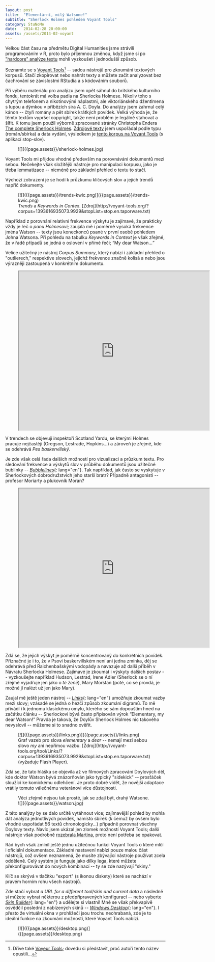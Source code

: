 ```yaml
---
layout: post
title:  "Elementární, milý Watsone!"
subtitle: "Sherlock Holmes pohledem Voyant Tools"
category: StuNoMe
date:   2014-02-28 20:00:00
assets: /assets/2014-02-voyant
---
```


Velkou část času na předmětu Digital Humanities jsme strávili programováním v R, proto bylo příjemnou změnou, když jsme si po ["hardcore" analýze textu](https://medium.com/studia-novych-medii/6908584ddb21) mohli vyzkoušet i jednodušší způsob.

Seznamte se s [Voyant Tools](http://voyant-tools.org/)[^voyeur] -- sadou nástrojů pro zkoumání textových korpusů. Stačí zkopírovat nebo nahrát texty a můžete začít analyzovat bez čachrování se závislostmi RStudia a s kódováním souborů.

[^voyeur]: Dříve také [Voyeur Tools](http://hermeneuti.ca/voyeur/); dovedu si představit, proč autoři tento název opustili...

Při výběru materiálu pro analýzu jsem opět sáhnul do britského kulturního fondu, tentokrát má volba padla na Sherlocka Holmese. Nikoliv toho s chytrým telefonem a nikotinovými náplastmi, ale viktoriánského džentlmena s lupou a dýmkou v příbězích sira A. C. Doyla. Do analýzy jsem zahrnul celý kánon -- čtyři romány a pět sbírek krátkých povídek. Velká výhoda je, že těmto textům vypršel copyright, takže není problém je legálně stahovat a šířit. K tomu jsem použil výborně zpracované stránky Christopha Endera [The complete Sherlock Holmes](http://sherlock-holm.es/). [Zdrojové texty](http://ubuntuone.com/4p5vSAY3EYdDScoiocoDkm) jsem uspořádal podle typu (román/sbírka) a data vydání, výsledkem je [tento korpus na Voyant Tools](http://voyant-tools.org/?corpus=1393616935073.9929&stopList=stop.en.taporware.txt) (s aplikací stop-slov).

<figure>
![]({{page.assets}}/sherlock-holmes.jpg)
</figure>

Voyant Tools mi přijdou vhodné především na porovnávání dokumentů mezi sebou. Nečekejte však složitější nástroje pro manipulaci korpusu, jako je třeba lemmatizace -- nicméně pro základní přehled o textu to stačí.

Výchozí zobrazení je se hodí k průzkumu klíčových slov a jejich trendů napříč dokumenty.

<figure>
  [![]({{page.assets}}/trends-kwic.png)]({{page.assets}}/trends-kwic.png)
  <figcaption>
  <i lang="en">Trends</i> a <i lang="en">Keywords in Contex</i>. [Zdroj](http://voyant-tools.org/?corpus=1393616935073.9929&stopList=stop.en.taporware.txt)
  </figcaption>
</figure>

Například z porovnání relativní frekvence výskytu je zajímavé, že prakticky vždy je řeč o <i>panu Holmesovi</i>; zaujala mě i poměrně vysoká frekvence jména Watson -- texty jsou koneckonců psané v první osobě pohledem Johna Watsona. Při pohledu na tabulku <i lang="en">Keywords in Context</i> je však zřejmé, že v řadě případů se jedná o oslovení v přímé řeči; <q lang="en">My dear Watson...</q>

Velice užitečný je nástroj <i lang="en">Corpus Summary</i>, který nabízí i základní přehled o "outlierech," respektive slovech, jejichž frekvence značně kolísá a nebo jsou výrazněji zastoupená v konkrétním dokumentu.

<figure class="embed">
<iframe width="600" height="500" src="http://voyant-tools.org/tool/CorpusSummary/?corpus=1393616935073.9929&amp;stopList=stop.en.taporware.txt">
[![]({{page.assets}}/corpus-summary.png)](http://voyant-tools.org/tool/CorpusSummary/?corpus=1393616935073.9929&amp;stopList=stop.en.taporware.txt "Zobrazení Corpus Summary na stránce Voyant Tools")
</iframe>
</figure>

V trendech se objevují inspektoři Scotland Yardu, se kterými Holmes pracuje nejčastěji (Gregson, Lestrade, Hopkins...) a zároveň je zřejmé, kde se odehrává <cite>Pes baskervillský</cite>.

Je zde však celá řada dalších možností pro vizualizaci a průzkum textu. Pro sledování frekvence a výskytů slov v průběhu dokumentů jsou užitečné bublinky -- [<i>Bubblelines</i>](http://docs.voyant-tools.org/tools/bubblelines/){: lang="en"}. Tak například, jak často se vyskytuje v Sherlockových dobrodružstvích jeho starší bratr? Případně antagonisti -- profesor Moriarty a plukovník Moran?

<figure class="embed">
<iframe width="600" height="500" src="http://voyant-tools.org/tool/Bubblelines/?corpus=1393616935073.9929&stopList=stop.en.taporware.txt&type=mycroft&type=moriarty&type=moran&type=mycroft" seamless>
[![]({{page.assets}}/bubblelines.png)](http://voyant-tools.org/tool/Bubblelines/?corpus=1393616935073.9929&stopList=stop.en.taporware.txt&type=mycroft&type=moriarty&type=moran&type=mycroft&type=moriarty "Zobrazení Bubblelines na stránce Voyant Tools")
</iframe>
</figure>

Zdá se, že jejich výskyt je poměrně koncentrovaný do konkrétních povídek. Příznačné je i to, že v Psovi baskervillském není ani jedna zmínka, děj se odehrává před Raichenbašskými vodopády a navazuje až další příběh v Návratu Sherlocka Holmese. Zajímavé je zkoumat i výskyty dalších postav -- vyzkoušejte například Hudson, Lestrad, Irene Adler (Sherlock se o ní zřejmě vyjadřuje jen jako o <i>té ženě</i>), Mary Morstan (poté, co se provdá, je možné jí nalézt už jen jako Mary).

Zaujal mě ještě jeden nástroj -- [<i>Links</i>](http://docs.voyant-tools.org/tools/links/){: lang="en"} umožňuje zkoumat vazby mezi slovy; vzásadě se jedná o hezčí způsob zkoumání digramů. To mě přivádí i k jednomu klasickému omylu, kterého se sám dopouštím hned na začátku článku -- Sherlockovi bývá často připisován výrok <q lang="en">Elementary, my dear Watson!</q> Pravda je taková, že Doylův Sherlock Holmes nic takového nevyslovil -- můžeme si to snadno ověřit.

<figure>
[![]({{page.assets}}/links.png)]({{page.assets}}/links.png)
<figcaption>
Graf vazeb pro slova <i lang="en">elementary</i> a <i lang="en">dear</i> -- nemají mezi sebou slovo <i lang="en">my</i> ani nepřímou vazbu. [Zdroj](http://voyant-tools.org/tool/Links/?corpus=1393616935073.9929&stopList=stop.en.taporware.txt) (vyžaduje Flash Player).
</figcaption>
</figure>

Zdá se, že tato hláška se objevila až ve filmových zpracování Doylových děl, kde doktor Watson bývá znázorňován jako typický "sidekick" -- prosťáček sloužící ke komickému odlehčení. Je proto dobré vidět, že novější adaptace vrátily tomuto válečnému veteránovi více důstojnosti.

<figure>
<figcaption>
Věci zřejmě nejsou tak prosté, jak se zdají být, drahý Watsone.
</figcaption>
![]({{page.assets}}/watson.jpg)
</figure>

Z této analýzy by se dalo určitě vytáhnout více; zajímavější pohled by mohla dát analýza jednotlivých povídek, namísto sbírek (k čemuž by ovšem bylo vhodné uspořádat 56 textů chronologicky...) případně porovnat všechny Doylovy texty. Navíc jsem ukázal jen zlomek možností Voyant Tools; další nástroje však podrobně [rozebrala Martina](http://martpod.wordpress.com/2013/12/10/the-world-ended-didnt-you-get-the-memo/), proto není potřeba se opakovat.

Rád bych však zmínil ještě jednu užitečnou funkci Voyant Tools o které mlčí i oficiální dokumentace. Základní nastavení nabízí pouze malou část nástrojů, což ovšem neznamená, že musíte zbývající nástroje používat zcela odděleně. Celý systém je funguje jako dílky lega, které můžete překonfigurovávat do nových kombinací -- ty se zde nazývají "skiny."

Klíč se skrývá v tlačítku "export" (s ikonou diskety) které se nachází v pravém horním rohu všech nástrojů.

Zde stačí vybrat <i lang="en">a URL for a different tool/skin and current data</i> a následně si můžete vybrat některou z předpřipravených konfigurací -- nebo vyberte [<i>Skin Builder</i>](http://voyeurtools.org/?skin=builder){: lang="en"} a udělejte si vlastní! Mně se však překvapivě osvědčil poslední z nabízených skinů -- [<i>Windows Desktop</i>](http://voyant-tools.org/?skin=desktop&corpus=1393616935073.9929&stopList=stop.en.taporware.txt){: lang="en"}. I přesto že virtuální okna v prohlížeči jsou trochu neohrabaná, zde je to ideální funkce na zkoumání možností, které Voyant Tools nabízí.

<figure>
[![]({{page.assets}}/desktop.png)]({{page.assets}}/desktop.png)
</figure>
